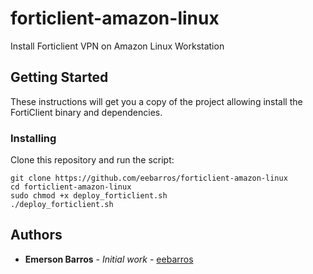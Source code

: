# forticlient-amazon-linux

Install Forticlient VPN on Amazon Linux Workstation

## Getting Started

These instructions will get you a copy of the project allowing install the FortiClient binary and dependencies. 

### Installing

Clone this repository and run the script:

```
git clone https://github.com/eebarros/forticlient-amazon-linux
cd forticlient-amazon-linux
sudo chmod +x deploy_forticlient.sh
./deploy_forticlient.sh
```

## Authors

* **Emerson Barros** - *Initial work* - [eebarros](https://github.com/eebarros)
